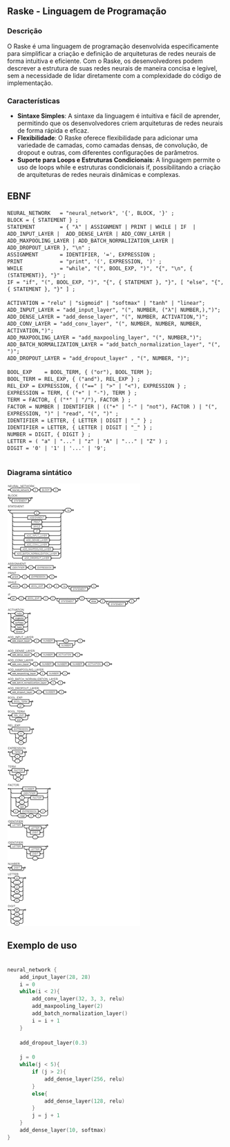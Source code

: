 ## Raske - Linguagem de Programação

### Descrição

O Raske é uma linguagem de programação desenvolvida especificamente para simplificar a criação e definição de arquiteturas de redes neurais de forma intuitiva e eficiente. Com o Raske, os desenvolvedores podem descrever a estrutura de suas redes neurais de maneira concisa e legível, sem a necessidade de lidar diretamente com a complexidade do código de implementação.

### Características

- **Sintaxe Simples**: A sintaxe da linguagem é intuitiva e fácil de aprender, permitindo que os desenvolvedores criem arquiteturas de redes neurais de forma rápida e eficaz.
- **Flexibilidade**: O Raske oferece flexibilidade para adicionar uma variedade de camadas, como camadas densas, de convolução, de dropout e outras, com diferentes configurações de parâmetros.
- **Suporte para Loops e Estruturas Condicionais**: A linguagem permite o uso de loops while e estruturas condicionais if, possibilitando a criação de arquiteturas de redes neurais dinâmicas e complexas.

## EBNF

```ebnf
NEURAL_NETWORK   = "neural_network", '{', BLOCK, '}' ;
BLOCK = { STATEMENT } ;
STATEMENT        = { "λ" | ASSIGNMENT | PRINT | WHILE | IF  | ADD_INPUT_LAYER |  ADD_DENSE_LAYER | ADD_CONV_LAYER | ADD_MAXPOOLING_LAYER | ADD_BATCH_NORMALIZATION_LAYER | ADD_DROPOUT_LAYER }, "\n" ;
ASSIGNMENT       = IDENTIFIER, '=', EXPRESSION ;
PRINT            = "print", '(', EXPRESSION, ')' ;
WHILE            = "while", "(", BOOL_EXP, ")", "{", "\n", { (STATEMENT)}, "}" ;
IF = "if", "(", BOOL_EXP, ")", "{", { STATEMENT }, "}", [ "else", "{", { STATEMENT }, "}" ] ;

ACTIVATION = "relu" | "sigmoid" | "softmax" | "tanh" | "linear";
ADD_INPUT_LAYER = "add_input_layer", "(", NUMBER, ("λ"| NUMBER,),")";
ADD_DENSE_LAYER = "add_dense_layer", "(", NUMBER, ACTIVATION,")";
ADD_CONV_LAYER = "add_conv_layer", "(", NUMBER, NUMBER, NUMBER, ACTIVATION,")";
ADD_MAXPOOLING_LAYER = "add_maxpooling_layer", "(", NUMBER,")";
ADD_BATCH_NORMALIZATION_LAYER = "add_batch_normalization_layer", "(", ")";
ADD_DROPOUT_LAYER = "add_dropout_layer" , "(", NUMBER, ")";

BOOL_EXP    = BOOL_TERM, { ("or"), BOOL_TERM };
BOOL_TERM = REL_EXP, { ("and"), REL_EXP } ;
REL_EXP = EXPRESSION, { ("==" | ">" | "<"), EXPRESSION } ;
EXPRESSION = TERM, { ("+" | "-"), TERM } ;
TERM = FACTOR, { ("*" | "/"), FACTOR } ;
FACTOR = NUMBER | IDENTIFIER | (("+" | "-" | "not"), FACTOR ) | "(", EXPRESSION, ")" | "read", "(", ")" ;
IDENTIFIER = LETTER, { LETTER | DIGIT | "_" } ;
IDENTIFIER = LETTER, { LETTER | DIGIT | "_" } ;
NUMBER = DIGIT, { DIGIT } ;
LETTER = ( "a" | "..." | "z" | "A" | "..." | "Z" ) ;
DIGIT = '0' | '1' | '...' | '9';


```

### Diagrama sintático

![Diagrama Sintático](imgs/diagram.png)

## Exemplo de uso

```C

neural_network {
    add_input_layer(28, 28)
    i = 0
    while(i < 2){
        add_conv_layer(32, 3, 3, relu)
        add_maxpooling_layer(2)
        add_batch_normalization_layer()
        i = i + 1
    }
    
    add_dropout_layer(0.3)

    j = 0
    while(j < 5){
        if (j > 2){
            add_dense_layer(256, relu)
        }
        else{
            add_dense_layer(128, relu)
        }
        j = j + 1
    }
    add_dense_layer(10, softmax)
}

```